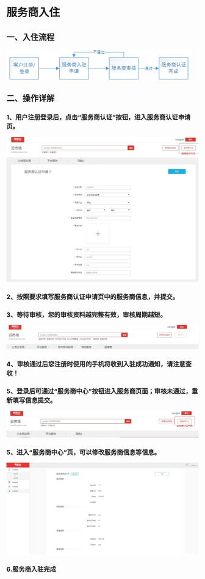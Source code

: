 # 服务商入住

## 一、入住流程

![](/articles/yycloud/4-/images/import.png)

## 二、操作详解

### 1、用户注册登录后，点击“服务商认证”按钮，进入服务商认证申请页。

![](/articles/yycloud/4-/images/ruzhu1.jpg)

### 2、按照要求填写服务商认证申请页中的服务商信息，并提交。


### 3、等待审核，您的审核资料越完整有效，审核周期越短。

![](/articles/yycloud/4-/images/ruzhu2.jpg)

### 4、审核通过后您注册时使用的手机将收到入驻成功通知，请注意查收！
### 5、登录后可通过“服务商中心”按钮进入服务商页面；审核未通过，重新填写信息提交。

![](/articles/yycloud/4-/images/ruzhu3.jpg)

### 5、进入“服务商中心”页，可以修改服务商信息等信息。

![](/articles/yycloud/4-/images/ruzhu4.jpg)

### 6.服务商入驻完成